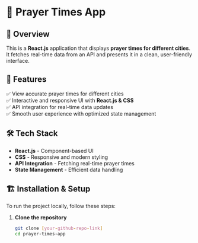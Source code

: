 # 🕌 Prayer Times App  

## 🚀 Overview  
This is a **React.js** application that displays **prayer times for different cities**. It fetches real-time data from an API and presents it in a clean, user-friendly interface.  

## 🎯 Features  
✅ View accurate prayer times for different cities  
✅ Interactive and responsive UI with **React.js & CSS**  
✅ API integration for real-time data updates  
✅ Smooth user experience with optimized state management  

## 🛠️ Tech Stack  
- **React.js** - Component-based UI  
- **CSS** - Responsive and modern styling  
- **API Integration** - Fetching real-time prayer times  
- **State Management** - Efficient data handling  

## 🏗️ Installation & Setup  
To run the project locally, follow these steps:  

1. **Clone the repository**  
   ```sh
   git clone [your-github-repo-link]
   cd prayer-times-app
